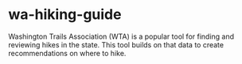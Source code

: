 # wa-hiking-guide
Washington Trails Association (WTA) is a popular tool for finding and reviewing hikes in the state. This tool builds on that data to create recommendations on where to hike.
